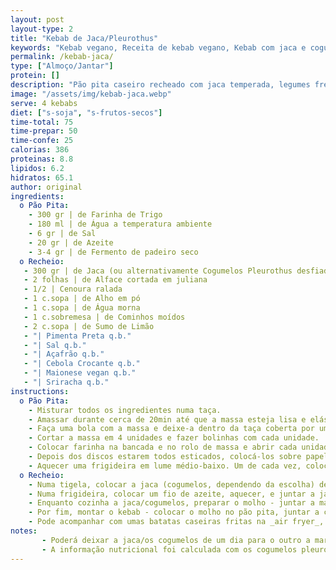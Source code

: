 ```yaml
---
layout: post
layout-type: 2
title: "Kebab de Jaca/Pleurothus"
keywords: "Kebab vegano, Receita de kebab vegano, Kebab com jaca e cogumelos, Pão pita caseiro, Recheio vegano para kebab, Kebab sem carne, Receita saudável de kebab vegano, Jaca em receitas veganas, Cogumelos marinados para kebab, Comida de rua plant-based"
permalink: /kebab-jaca/
type: ["Almoço/Jantar"]
protein: []
description: "Pão pita caseiro recheado com jaca temperada, legumes frescos e maionese picante"
image: "/assets/img/kebab-jaca.webp"
serve: 4 kebabs
diet: ["s-soja", "s-frutos-secos"]
time-total: 75
time-prepar: 50
time-confe: 25
calorias: 386
proteinas: 8.8
lipidos: 6.2
hidratos: 65.1
author: original
ingredients: 
  o Pão Pita:
    - 300 gr | de Farinha de Trigo
    - 180 ml | de Água a temperatura ambiente
    - 6 gr | de Sal
    - 20 gr | de Azeite
    - 3-4 gr | de Fermento de padeiro seco
  o Recheio:
   - 300 gr | de Jaca (ou alternativamente Cogumelos Pleurothus desfiados)
   - 2 folhas | de Alface cortada em juliana
   - 1/2 | Cenoura ralada
   - 1 c.sopa | de Alho em pó
   - 1 c.sopa | de Água morna
   - 1 c.sobremesa | de Cominhos moídos
   - 2 c.sopa | de Sumo de Limão
   - "| Pimenta Preta q.b."
   - "| Sal q.b."
   - "| Açafrão q.b."
   - "| Cebola Crocante q.b."
   - "| Maionese vegan q.b."
   - "| Sriracha q.b."
instructions:
  o Pão Pita:
    - Misturar todos os ingredientes numa taça.
    - Amassar durante cerca de 20min até que a massa esteja lisa e elástica.
    - Faça uma bola com a massa e deixe-a dentro da taça coberta por um pano. Deixar levedar por cerca de 1H, até que duplique de tamanho.
    - Cortar a massa em 4 unidades e fazer bolinhas com cada unidade.
    - Colocar farinha na bancada e no rolo de massa e abrir cada unidade em discos redondos e finos.
    - Depois dos discos estarem todos esticados, colocá-los sobre papel vegetal, cobrir com um pano e deixar repousar por 30min.
    - Aquecer uma frigideira em lume médio-baixo. Um de cada vez, colocar um disco na frigideira durante, aproximadamente, 30seg (ou até surgirem bolhinhas) e virar. Deixar 30seg do outro lado. Repetir o processo para cada um dos discos. Reservar
  o Recheio:
    - Numa tigela, colocar a jaca (cogumelos, dependendo da escolha) desfiada(o) juntamente com todos os temperos e misturar muito bem
    - Numa frigideira, colocar um fio de azeite, aquecer, e juntar a jaca/cogumelos temparados durante 5 minutos, mexendo de vez em quando.
    - Enquanto cozinha a jaca/cogumelos, preparar o molho - juntar a maionese com um fio de sriracha (conforme o seu gosto).
    - Por fim, montar o kebab - colocar o molho no pão pita, juntar a cenoura, a alface, a jaca/cogumelos, e finalizar com cebola crocante. Fechar o pão e está pronto a servir.
    - Pode acompanhar com umas batatas caseiras fritas na _air fryer_, por exemplo.
notes:
       - Poderá deixar a jaca/os cogumelos de um dia para o outro a marinar nos temperos, para potenciar ainda mais o sabor.
       - A informação nutricional foi calculada com os cogumelos pleurothus.
---
```

